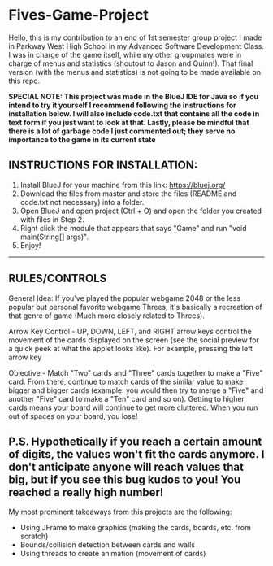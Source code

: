 # Fives-Game-Project
Hello, this is my contribution to an end of 1st semester group project I made in Parkway West High School in my Advanced Software Development Class.
I was in charge of the game itself, while my other groupmates were in charge of menus and statistics (shoutout to Jason and Quinn!). That final version (with the menus and statistics) is not going to be made available on this repo.

**SPECIAL NOTE: This project was made in the BlueJ IDE for Java so if you intend to try it yourself I recommend following the instructions for installation below. I will also include code.txt that contains all the code in text form if you just want to look at that. Lastly, please be mindful that there is a lot of garbage code I just commented out; they serve no importance to the game in its current state**

INSTRUCTIONS FOR INSTALLATION:
--------------------------------------------------------------------------------------------------------------------------------------------
1. Install BlueJ for your machine from this link: https://bluej.org/
2. Download the files from master and store the files (README and code.txt not necessary) into a folder.
4. Open BlueJ and open project (Ctrl + O) and open the folder you created with files in Step 2.
5. Right click the module that appears that says "Game" and run "void main(String[] args)".
6. Enjoy!
--------------------------------------------------------------------------------------------------------------------------------------------

RULES/CONTROLS
--------------------------------------------------------------------------------------------------------------------------------------------
General Idea: If you've played the popular webgame 2048 or the less popular but personal favorite webgame Threes, it's basically a recreation of that genre of game (Much more closely related to Threes).

Arrow Key Control - UP, DOWN, LEFT, and RIGHT arrow keys control the movement of the cards displayed on the screen (see the social preview for a quick peek at what the applet looks like). For example, pressing the left arrow key 

Objective - Match "Two" cards and "Three" cards together to make a "Five" card. From there, continue to match cards of the similar value to make bigger and bigger cards (example: you would then try to merge a "Five" and another "Five" card to make a "Ten" card and so on). Getting to higher cards means your board will continue to get more cluttered. When you run out of spaces on your board, you lose! 

P.S. Hypothetically if you reach a certain amount of digits, the values won't fit the cards anymore. I don't anticipate anyone will reach values that big, but if you see this bug kudos to you! You reached a really high number!
--------------------------------------------------------------------------------------------------------------------------------------------

My most prominent takeaways from this projects are the following:
- Using JFrame to make graphics (making the cards, boards, etc. from scratch)
- Bounds/collision detection between cards and walls
- Using threads to create animation (movement of cards)
